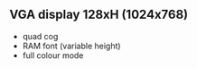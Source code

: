 VGA display 128xH (1024x768)
-----------------
 - quad cog
 - RAM font (variable height)
 - full colour mode
